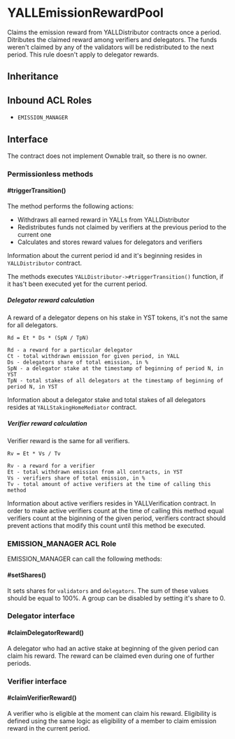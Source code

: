 # YALLEmissionRewardPool

Claims the emission reward from YALLDistributor contracts once a period.
Ditributes the claimed reward among verifiers and delegators.
The funds weren't claimed by any of the validators will be redistributed to the next period.
This rule doesn't apply to delegator rewards.

## Inheritance

## Inbound ACL Roles

* `EMISSION_MANAGER`

## Interface

The contract does not implement Ownable trait, so there is no owner.

### Permissionless methods

#### #triggerTransition()

The method performs the following actions:

* Withdraws all earned reward in YALLs from YALLDistributor
* Redistributes funds not claimed by verifiers at the previous period to the current one
* Calculates and stores reward values for delegators and verifiers

Information about the current period id and it's beginning resides in `YALLDistributor` contract.

The methods executes `YALLDistributor->#triggerTransition()` function, if it has't been executed yet for the current period.

##### Delegator reward calculation

A reward of a delegator depens on his stake in YST tokens, it's not the same for all delegators.

```
Rd = Et * Ds * (SpN / TpN)

Rd - a reward for a particular delegator
Ct - total withdrawn emission for given period, in YALL
Ds - delegators share of total emission, in %
SpN - a delegator stake at the timestamp of beginning of period N, in YST
TpN - total stakes of all delegators at the timestamp of beginning of period N, in YST
```

Information about a delegator stake and total stakes of all delegators resides at `YALLStakingHomeMediator` contract.


##### Verifier reward calculation

Verifier reward is the same for all verifiers.

```
Rv = Et * Vs / Tv

Rv - a reward for a verifier
Et - total withdrawn emission from all contracts, in YST
Vs - verifiers share of total emission, in %
Tv - total amount of active verifiers at the time of calling this method
```

Information about active verifiers resides in YALLVerification contract. In order to make active verifiers count at the time of calling this method equal verifiers count at the biginning of the given period, verifiers contract should prevent actions that modify this count until this method be executed.

### EMISSION_MANAGER ACL Role

EMISSION_MANAGER can call the following methods:

#### #setShares()

It sets shares for `validators` and `delegators`. The sum of these values should be equal to 100%. A group can be disabled by setting it's share to 0.

### Delegator interface

#### #claimDelegatorReward()

A delegator who had an active stake at beginning of the given period can claim his reward. The reward can be claimed even during one of further periods.

### Verifier interface

#### #claimVerifierReward()
A verifier who is eligible at the moment can claim his reward. Eligibility is defined using the same logic as eligibility of a member to claim emission reward in the current period.


